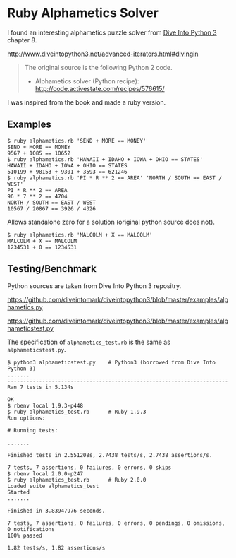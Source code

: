 # Ruby Alphametics Solver

I found an interesting alphametics puzzle solver from [Dive Into Python 3](http://www.diveintopython3.net/) chapter 8.

<http://www.diveintopython3.net/advanced-iterators.html#divingin>

> The original source is the following Python 2 code.
> 
> * Alphametics solver (Python recipe): <http://code.activestate.com/recipes/576615/>

I was inspired from the book and made a ruby version.

## Examples

```
$ ruby alphametics.rb 'SEND + MORE == MONEY'
SEND + MORE == MONEY
9567 + 1085 == 10652
$ ruby alphametics.rb 'HAWAII + IDAHO + IOWA + OHIO == STATES'
HAWAII + IDAHO + IOWA + OHIO == STATES
510199 + 98153 + 9301 + 3593 == 621246
$ ruby alphametics.rb 'PI * R ** 2 == AREA' 'NORTH / SOUTH == EAST / WEST'
PI * R ** 2 == AREA
96 * 7 ** 2 == 4704
NORTH / SOUTH == EAST / WEST
10567 / 20867 == 3926 / 4326
```

Allows standalone zero for a solution (original python source does not).

```
$ ruby alphametics.rb 'MALCOLM + X == MALCOLM'
MALCOLM + X == MALCOLM
1234531 + 0 == 1234531
```

## Testing/Benchmark

Python sources are taken from Dive Into Python 3 repositry.

<https://github.com/diveintomark/diveintopython3/blob/master/examples/alphametics.py>

<https://github.com/diveintomark/diveintopython3/blob/master/examples/alphameticstest.py>

The specification of `alphametics_test.rb` is the same as `alphameticstest.py`.

```
$ python3 alphameticstest.py    # Python3 (borrowed from Dive Into Python 3)
.......
----------------------------------------------------------------------
Ran 7 tests in 5.134s

OK
$ rbenv local 1.9.3-p448 
$ ruby alphametics_test.rb      # Ruby 1.9.3
Run options: 

# Running tests:

.......

Finished tests in 2.551208s, 2.7438 tests/s, 2.7438 assertions/s.

7 tests, 7 assertions, 0 failures, 0 errors, 0 skips
$ rbenv local 2.0.0-p247 
$ ruby alphametics_test.rb      # Ruby 2.0.0
Loaded suite alphametics_test
Started
.......

Finished in 3.83947976 seconds.

7 tests, 7 assertions, 0 failures, 0 errors, 0 pendings, 0 omissions, 0 notifications
100% passed

1.82 tests/s, 1.82 assertions/s
```

